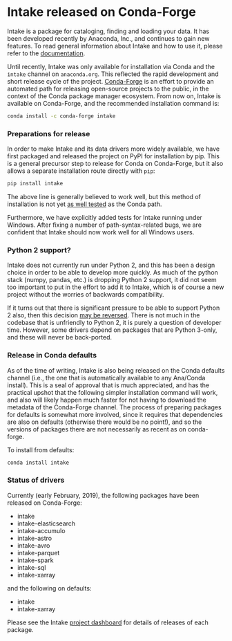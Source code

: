 # Intake released on Conda-Forge

Intake is a package for cataloging, finding and loading your data. It has been developed recently by
Anaconda, Inc., and continues to gain new features. To read  general information about
Intake and how to use it, please refer to the [documentation](https://intake.readthedocs.io/en/latest/).

Until recently, Intake was only available for installation via Conda and the `intake` channel
on `anaconda.org`. This reflected the rapid development and short release cycle of the project.
[Conda-Forge](https://conda-forge.org/) is an effort to provide an automated path for
releasing open-source projects to the public, in the context of the Conda package manager ecosystem.
From now on, Intake is available on Conda-Forge, and the recommended installation command is:

```bash
conda install -c conda-forge intake
```

### Preparations for release


In order to make Intake and its data drivers more widely available, we have first packaged and released
the project on PyPI for installation by pip. This is a general precursor step to release for Conda
on Conda-Forge, but it also allows a separate installation route directly with `pip`:

```bash
pip install intake
```

The above line is generally believed to work well, but this method of installation is not yet [as well
tested](https://github.com/ContinuumIO/intake/pull/252) as the Conda path.

Furthermore, we have explicitly added tests for Intake running under Windows. After fixing a number
of path-syntax-related bugs, we are confident that Intake should now work well for all Windows
users.

### Python 2 support?

Intake does not currently run under Python 2, and this has been a design choice in order to be able
to develop more quickly. As much of the python stack (numpy, pandas, etc.) is dropping Python 2 support,
it did not seem too important to put in the effort to add it to Intake, which is of course a new
project without the worries of backwards compatibility.

If it turns out that there is significant pressure to be able to support Python 2 also, then this decision
[may be reversed](https://github.com/ContinuumIO/intake/issues/228). 
There is not much in the codebase that is unfriendly to Python 2, it is purely a question
of developer time. However, some drivers depend on packages that are Python 3-only, and these will
never be back-ported.

### Release in Conda defaults

As of the time of writing, Intake is also being released on the Conda defaults channel (i.e., the
one that is automatically available to any Ana/Conda install). This is a seal of approval that
is much appreciated, and has the practical upshot that the following simpler installation command
will work, and also will likely happen much faster for not having to download the metadata of the 
Conda-Forge channel. The process of preparing packages for defaults is somewhat more involved, since
it requires that dependencies are also on defaults (otherwise there would be no point!), and so the versions
of packages there are not necessarily as recent as on conda-forge.

To install from defaults:

```bash
conda install intake
```

### Status of drivers

Currently (early February, 2019), the following packages have been released on Conda-Forge:

- intake
- intake-elasticsearch
-  intake-accumulo
-  intake-astro
-  intake-avro
-  intake-parquet
-  intake-spark
-  intake-sql
- intake-xarray

and the following on defaults:

- intake
- intake-xarray

Please see the Intake [project dashboard](https://continuumio.github.io/intake-dashboard/status.html)
for details of releases of each package.

